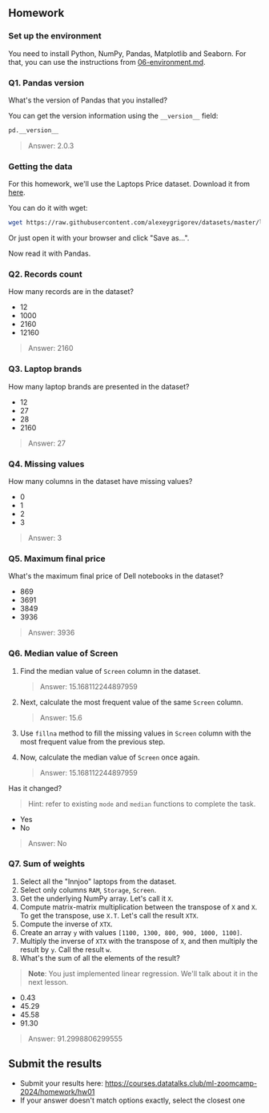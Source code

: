 ## Homework

### Set up the environment

You need to install Python, NumPy, Pandas, Matplotlib and Seaborn. For that, you can use the instructions from
[06-environment.md](../../../01-intro/06-environment.md).

### Q1. Pandas version

What's the version of Pandas that you installed?

You can get the version information using the `__version__` field:

```python
pd.__version__
```

> Answer: 2.0.3

### Getting the data

For this homework, we'll use the Laptops Price dataset. Download it from
[here](https://raw.githubusercontent.com/alexeygrigorev/datasets/master/laptops.csv).

You can do it with wget:

```bash
wget https://raw.githubusercontent.com/alexeygrigorev/datasets/master/laptops.csv
```

Or just open it with your browser and click "Save as...".

Now read it with Pandas.

### Q2. Records count

How many records are in the dataset?

- 12
- 1000
- 2160
- 12160

> Answer: 2160

### Q3. Laptop brands

How many laptop brands are presented in the dataset?

- 12
- 27
- 28
- 2160

> Answer: 27

### Q4. Missing values

How many columns in the dataset have missing values?

- 0
- 1
- 2
- 3

> Answer: 3

### Q5. Maximum final price

What's the maximum final price of Dell notebooks in the dataset?

- 869
- 3691
- 3849
- 3936

> Answer: 3936

### Q6. Median value of Screen

1. Find the median value of `Screen` column in the dataset.

   > Answer: 15.168112244897959

2. Next, calculate the most frequent value of the same `Screen` column.

   > Answer: 15.6

3. Use `fillna` method to fill the missing values in `Screen` column with the most frequent value from the previous step.

4. Now, calculate the median value of `Screen` once again.

   > Answer: 15.168112244897959

Has it changed?

> Hint: refer to existing `mode` and `median` functions to complete the task.

- Yes
- No

> Answer: No

### Q7. Sum of weights

1. Select all the "Innjoo" laptops from the dataset.
2. Select only columns `RAM`, `Storage`, `Screen`.
3. Get the underlying NumPy array. Let's call it `X`.
4. Compute matrix-matrix multiplication between the transpose of `X` and `X`. To get the transpose, use `X.T`. Let's call the result `XTX`.
5. Compute the inverse of `XTX`.
6. Create an array `y` with values `[1100, 1300, 800, 900, 1000, 1100]`.
7. Multiply the inverse of `XTX` with the transpose of `X`, and then multiply the result by `y`. Call the result `w`.
8. What's the sum of all the elements of the result?

> **Note**: You just implemented linear regression. We'll talk about it in the next lesson.

- 0.43
- 45.29
- 45.58
- 91.30

> Answer: 91.2998806299555

## Submit the results

- Submit your results here: https://courses.datatalks.club/ml-zoomcamp-2024/homework/hw01
- If your answer doesn't match options exactly, select the closest one
